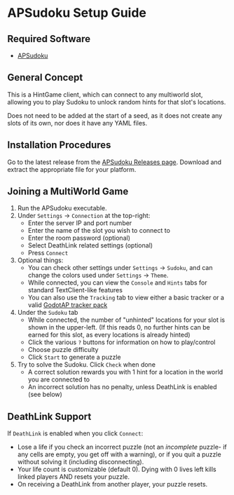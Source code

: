# APSudoku Setup Guide

## Required Software
- [APSudoku](https://github.com/APSudoku/APSudoku)

## General Concept

This is a HintGame client, which can connect to any multiworld slot, allowing you to play Sudoku to unlock random hints for that slot's locations.

Does not need to be added at the start of a seed, as it does not create any slots of its own, nor does it have any YAML files.

## Installation Procedures

Go to the latest release from the [APSudoku Releases page](https://github.com/APSudoku/APSudoku/releases/latest). Download and extract the appropriate file for your platform.

## Joining a MultiWorld Game

1. Run the APSudoku executable.
2. Under `Settings` &rarr; `Connection` at the top-right:
	- Enter the server IP and port number
	- Enter the name of the slot you wish to connect to
	- Enter the room password (optional)
	- Select DeathLink related settings (optional)
	- Press `Connect`
3. Optional things:
	- You can check other settings under `Settings` &rarr; `Sudoku`, and can change the colors used under `Settings` &rarr; `Theme`.
	- While connected, you can view the `Console` and `Hints` tabs for standard TextClient-like features
	- You can also use the `Tracking` tab to view either a basic tracker or a valid [GodotAP tracker pack](https://github.com/EmilyV99/GodotAP/blob/main/tracker_packs/GET_PACKS.md)
4. Under the `Sudoku` tab
	- While connected, the number of "unhinted" locations for your slot is shown in the upper-left. (If this reads 0, no further hints can be earned for this slot, as every locations is already hinted)
	- Click the various `?` buttons for information on how to play/control
	- Choose puzzle difficulty
	- Click `Start` to generate a puzzle
5. Try to solve the Sudoku. Click `Check` when done
	- A correct solution rewards you with 1 hint for a location in the world you are connected to
	- An incorrect solution has no penalty, unless DeathLink is enabled (see below)

## DeathLink Support

If `DeathLink` is enabled when you click `Connect`:
- Lose a life if you check an incorrect puzzle (not an _incomplete_ puzzle- if any cells are empty, you get off with a warning), or if you quit a puzzle without solving it (including disconnecting).
- Your life count is customizable (default 0). Dying with 0 lives left kills linked players AND resets your puzzle.
- On receiving a DeathLink from another player, your puzzle resets. 
